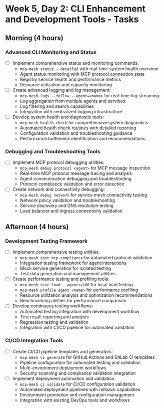 # Week 5, Day 2: CLI Enhancement and Development Tools - Tasks

## Morning (4 hours)
### Advanced CLI Monitoring and Status
- [ ] Implement comprehensive status and monitoring commands:
  - `mcp-mesh status --detailed` with real-time system health overview
  - Agent status monitoring with MCP protocol connection state
  - Registry service health and performance metrics
  - Resource utilization and capacity monitoring
- [ ] Create advanced logging and log management:
  - `mcp-mesh logs --follow --agent=<name>` for real-time log streaming
  - Log aggregation from multiple agents and services
  - Log filtering and search capabilities
  - Integration with centralized logging infrastructure
- [ ] Develop system health and diagnostic tools:
  - `mcp-mesh health check` for comprehensive system diagnostics
  - Automated health check routines with detailed reporting
  - Configuration validation and troubleshooting guidance
  - Performance bottleneck identification and recommendations

### Debugging and Troubleshooting Tools
- [ ] Implement MCP protocol debugging utilities:
  - `mcp-mesh debug protocol <agent>` for MCP message inspection
  - Real-time MCP protocol message tracing and analysis
  - Agent communication debugging and troubleshooting
  - Protocol compliance validation and error detection
- [ ] Create network and connectivity debugging:
  - `mcp-mesh debug network` for service mesh connectivity testing
  - Network policy validation and troubleshooting
  - Service discovery and DNS resolution testing
  - Load balancer and ingress connectivity validation

## Afternoon (4 hours)
### Development Testing Framework
- [ ] Implement comprehensive testing utilities:
  - `mcp-mesh test mcp-compliance` for automated protocol validation
  - Integration testing framework for agent interactions
  - Mock service generation for isolated testing
  - Test data generation and management utilities
- [ ] Create performance testing and profiling tools:
  - `mcp-mesh test load --agents=100` for local load testing
  - `mcp-mesh profile agent <name>` for performance profiling
  - Resource utilization analysis and optimization recommendations
  - Benchmarking utilities for performance comparison
- [ ] Develop continuous testing workflows:
  - Automated testing integration with development workflow
  - Test result reporting and analysis
  - Regression testing and validation
  - Integration with CI/CD pipeline for automated validation

### CI/CD Integration Tools
- [ ] Create CI/CD pipeline templates and generators:
  - `mcp-mesh ci generate` for GitHub Actions and GitLab CI templates
  - Pipeline configuration for automated testing and validation
  - Multi-environment deployment workflows
  - Security scanning and compliance validation integration
- [ ] Implement deployment automation and validation:
  - `mcp-mesh ci validate` for CI/CD configuration validation
  - Automated deployment pipelines with rollback capabilities
  - Environment promotion and configuration management
  - Integration with existing DevOps tools and workflows